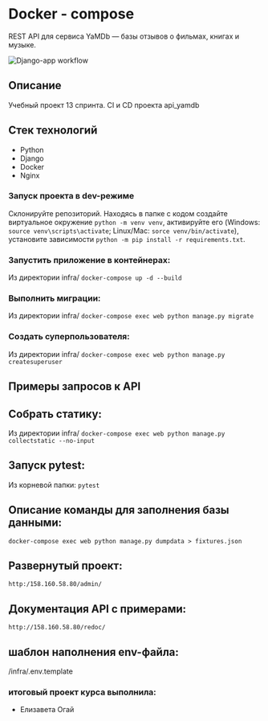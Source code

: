 # Docker - compose
REST API для сервиса YaMDb — базы отзывов о фильмах, книгах и музыке.

![Django-app workflow](https://github.com/NomernayaRadiostancia/yamdb_final/actions/workflows/yamdb_workflow.yml/badge.svg)

## Описание
Учебный проект 13 спринта. CI и CD проекта api_yamdb

## Стек технологий
- Python
- Django
- Docker
- Nginx

### Запуск проекта в dev-режиме
Склонируйте репозиторий. Находясь в папке с кодом создайте виртуальное окружение `python -m venv venv`, активируйте его (Windows: `source venv\scripts\activate`; Linux/Mac: `sorce venv/bin/activate`), установите зависимости `python -m pip install -r requirements.txt`.

### Запустить приложение в контейнерах:
Из директории infra/
`docker-compose up -d --build`

### Выполнить миграции:
Из директории infra/
`docker-compose exec web python manage.py migrate`

### Создать суперпользователя:
Из директории infra/
`docker-compose exec web python manage.py createsuperuser`

## Примеры запросов к API

## Собрать статику:
Из директории infra/
`docker-compose exec web python manage.py collectstatic --no-input`
## Запуск pytest:
Из корневой папки:
`pytest`

## Описание команды для заполнения базы данными:
`docker-compose exec web python manage.py dumpdata > fixtures.json`

## Развернутый проект:
`http:/158.160.58.80/admin/`
## Документация API с примерами:
`http://158.160.58.80/redoc/`

## шаблон наполнения env-файла:
/infra/.env.template
### итоговый проект курса выполнила:
- Елизавета Огай